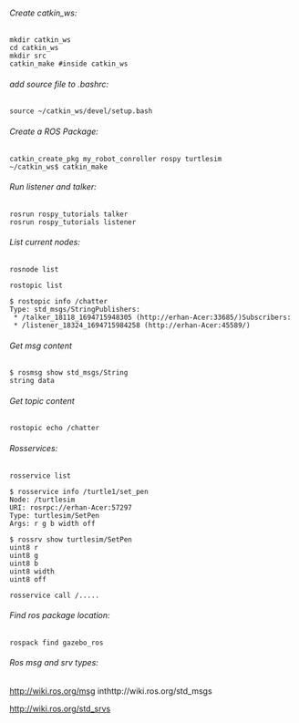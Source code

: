 ###### Create catkin_ws:

```
mkdir catkin_ws
cd catkin_ws
mkdir src
catkin_make #inside catkin_ws
```

###### add source file to .bashrc:

```
source ~/catkin_ws/devel/setup.bash
```

###### Create a ROS Package:

```
catkin_create_pkg my_robot_conroller rospy turtlesim
~/catkin_ws$ catkin_make
```

###### Run listener and talker:

```
rosrun rospy_tutorials talker
rosrun rospy_tutorials listener
```

###### List current nodes:

```
rosnode list

rostopic list

$ rostopic info /chatter
Type: std_msgs/StringPublishers:
 * /talker_18118_1694715948305 (http://erhan-Acer:33685/)Subscribers:
 * /listener_18324_1694715984258 (http://erhan-Acer:45589/)
```

###### Get msg content

```
$ rosmsg show std_msgs/String
string data
```

###### Get topic content

```
rostopic echo /chatter
```

###### Rosservices:

```
rosservice list

$ rosservice info /turtle1/set_pen
Node: /turtlesim
URI: rosrpc://erhan-Acer:57297
Type: turtlesim/SetPen
Args: r g b width off

$ rossrv show turtlesim/SetPen
uint8 r
uint8 g
uint8 b
uint8 width
uint8 off

rosservice call /.....
```

###### Find ros package location:

```
rospack find gazebo_ros
```

###### Ros msg and srv types:

http://wiki.ros.org/msg      inthttp://wiki.ros.org/std_msgs

http://wiki.ros.org/std_srvs
